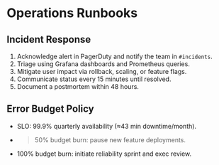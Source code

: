 # Operations Runbooks

## Incident Response
1. Acknowledge alert in PagerDuty and notify the team in `#incidents`.
2. Triage using Grafana dashboards and Prometheus queries.
3. Mitigate user impact via rollback, scaling, or feature flags.
4. Communicate status every 15 minutes until resolved.
5. Document a postmortem within 48 hours.

## Error Budget Policy
- SLO: 99.9% quarterly availability (≈43 min downtime/month).
- >50% budget burn: pause new feature deployments.
- 100% budget burn: initiate reliability sprint and exec review.
